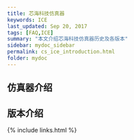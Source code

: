 ```yaml
---
title: 芯海科技仿真器
keywords: ICE
last_updated: Sep 20, 2017
tags: [FAQ,ICE]
summary: "本文介绍芯海科技仿真器历史及各版本"
sidebar: mydoc_sidebar
permalink: cs_ice_introduction.html
folder: mydoc
---
```


## 仿真器介绍

## 版本介绍

{% include links.html %}